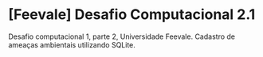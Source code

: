 # [Feevale] Desafio Computacional 2.1 

Desafio computacional 1, parte 2, Universidade Feevale. Cadastro de ameaças ambientais utilizando SQLite.
